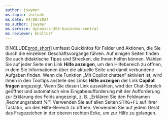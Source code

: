 ```yaml
---
author: jswymer
ms.topic: include
ms.date: 04/08/2024
ms.author: jswymer
ms.service: dynamics-365-business-central
ms.reviewer: bholtorf
---
```

[!INCLUDE[prod_short](prod_short.md)] umfasst Quickinfos für Felder und Aktionen, die Sie durch die einzelnen Geschäftsvorgänge führen. Auf einigen Seiten finden Sie auch didaktische Tipps und Strecken, die Ihnen helfen können. Wählen Sie auf jeder Seite den Link **Hilfe anzeigen**, um den Hilfebereich zu öffnen, in dem Sie Informationen über die aktuelle Seite und damit verbundene Aufgaben finden. Wenn die Funktion „Mit Copilot chatten“ aktiviert ist, wird Ihnen in den Tooltips anstelle des Links **Hilfe anzeigen** der Link **Copilot fragen** angezeigt. Wenn Sie diesen Link auswählen, wird der Chat-Bereich geöffnet und automatisch eine Eingabeaufforderung mit der Aufforderung zur Erklärung des Felds angezeigt, z. B. „Erklären Sie den Feldnamen ‚Rechnungsrabatt %‘“. Verwenden Sie auf allen Seiten <kbd>STRG</kbd>+<kbd>F1</kbd> auf Ihrer Tastatur, um den Hilfe-Bereich zu öffnen. Verwenden Sie auf jedem Gerät das Fragezeichen in der oberen rechten Ecke, um zur Hilfe zu gelangen.  
